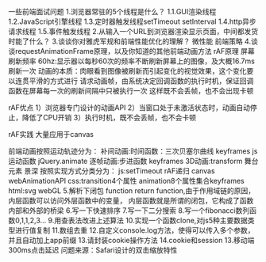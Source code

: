 一些前端面试问题
1.浏览器常驻的5个线程是什么？
    1.1.GUI渲染线程
    1.2.JavaScript引擎线程
    1.3.定时器触发线程setTimeout setInterval
    1.4.http异步请求线程
    1.5.事件触发线程
2.从输入一个URL到浏览器渲染显示页面，中间都发货时能了什么？
3.谈谈你对雅虎军规和前端性能优化的理解？
微性能
前端策略
4.谈谈requestAnimationFrame原理，以及你知道的其他前端动画方法
rAF原理
屏幕刷新频率 60hz:显示器以每秒60次的频率不断刷新屏幕上的图像，及大概16.7ms刷新一次
动画的本质：肉眼看到图像被刷新而引起变化的视觉效果，这个变化要以连贯平滑的方式进行
请求动画帧，由系统决定回调函数的执行时机，保证回调函数在屏幕每一次的刷新间隔中只被执行一次
           这样既不会丢帧，也不会出现卡顿

rAF优点
1）浏览器专门设计的动画API
2）当窗口处于未激活状态时，动画自动停止，降低了CPU开销
3）执行时机，既不会丢帧，也不会卡顿

rAF实践
大量应用于canvas

前端动画按照运动轨迹分为：
补间动画:时间函数：三次贝塞尔曲线 keyframes js运动函数 jQuery.animate
逐帧动画:步进函数 keyframes
3D动画:transform 舞台元素 景深
按照实现方式分类分为：
js:setTimeout rAF递归 canvas webAnimationAPI
css:transition4个属性 animation8个属性集合keyframes
html:svg webGL
5.解析下闭包
function return function,由于作用域链的原因，内层函数可以访问外层函数中的变量，
        内层函数就是所谓的闭包，它构成了函数内部和外部的桥梁
6.写一下快速排序
7.写一下二分搜索
8.写一个fibonacci数列函数0,1,1,2,3...
9.用查表法改进上述算法
10.实现一个函数clone,对js5种主要数据类型进行值复制
11.数组去重
12.自定义console.log方法，使得可以传入多个参数，并且自动加上app前缀
13.请封装cookie操作方法
14.cookie和session
13.移动端300ms点击延迟
问题来源：Safari设计的双击缩放特性
